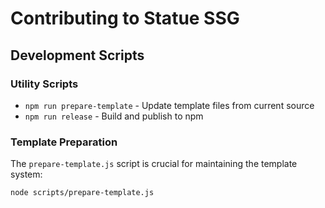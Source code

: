 # Contributing to Statue SSG

## Development Scripts

### Utility Scripts

- `npm run prepare-template` - Update template files from current source
- `npm run release` - Build and publish to npm

### Template Preparation

The `prepare-template.js` script is crucial for maintaining the template system:

```bash
node scripts/prepare-template.js
``` 